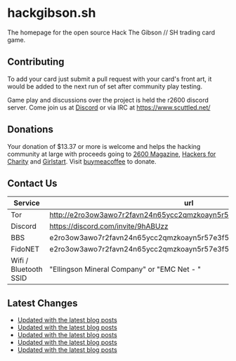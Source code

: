 # hackgibson.sh
The homepage for the open source Hack The Gibson // SH trading card game.


## Contributing

To add your card just submit a pull request with your card's front art, it would be added to the next run of set after community play testing.

Game play and discussions over the project is held the r2600 discord server. Come join us at [Discord](https://discord.com/invite/9hABUzz) or via IRC at https://www.scuttled.net/


## Donations

Your donation of $13.37 or more is welcome and helps the hacking community at large with proceeds going to [2600 Magazine](https://2600.com/), [Hackers for Charity](https://hackersforcharity.org) and [Girlstart](https://girlstart.org).  Visit [buymeacoffee](https://www.buymeacoffee.com/hackgibson.sh) to donate.


## Contact Us

Service | url
-|-
Tor | http://e2ro3ow3awo7r2favn24n65ycc2qmzkoayn5r57e3f56nvjwdcgg32ad.onion
Discord | https://discord.com/invite/9hABUzz
BBS | e2ro3ow3awo7r2favn24n65ycc2qmzkoayn5r57e3f56nvjwdcgg32ad.onion:23
FidoNET | e2ro3ow3awo7r2favn24n65ycc2qmzkoayn5r57e3f56nvjwdcgg32ad.onion:24554
Wifi / Bluetooth SSID | "Ellingson Mineral Company" or "EMC Net - <fidonet address>"

## Latest Changes
<!-- BLOG-POST-LIST:START -->
- [Updated with the latest blog posts](https://github.com/DFW2600/hackgibson.sh/commit/2146cec08cfba6d29a0f48909ab6bf5c98e48df3)
- [Updated with the latest blog posts](https://github.com/DFW2600/hackgibson.sh/commit/df725d6a88b4ff136b565de97b5dd5680ff6e8a9)
- [Updated with the latest blog posts](https://github.com/DFW2600/hackgibson.sh/commit/9e8f47806100d32cb62775aef9e0e832cbbdb01f)
- [Updated with the latest blog posts](https://github.com/DFW2600/hackgibson.sh/commit/1f131c3df47b0d29993bc50aeacf4627f28558ba)
- [Updated with the latest blog posts](https://github.com/DFW2600/hackgibson.sh/commit/eb81658c3c5de7e624c6ebf115a3b3c878f4709f)
<!-- BLOG-POST-LIST:END -->
